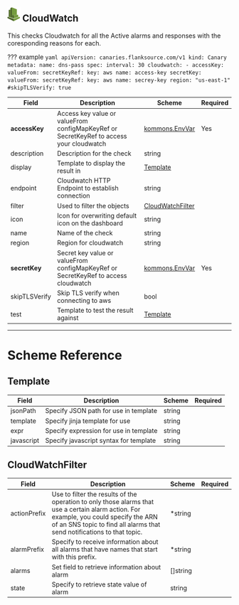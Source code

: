 ## <img src='https://raw.githubusercontent.com/flanksource/flanksource-ui/main/src/icons/cloudwatch.svg' style='height: 32px'/> CloudWatch

This checks Cloudwatch for all the Active alarms and responses with the coresponding reasons for each. 

??? example
     ```yaml
     apiVersion: canaries.flanksource.com/v1
     kind: Canary
     metadata:
       name: dns-pass
     spec:
       interval: 30
       cloudwatch:
         - accessKey:
             valueFrom:
               secretKeyRef:
                 key: aws
                 name: access-key
           secretKey:
             valueFrom:
               secretKeyRef:
                 key: aws
                 name: secrey-key
           region: "us-east-1"
           #skipTLSVerify: true
     ```

| Field | Description | Scheme | Required |
| ----- | ----------- | ------ | -------- |
| **accessKey** | Access key value or valueFrom configMapKeyRef or SecretKeyRef to access your cloudwatch | [kommons.EnvVar](https://pkg.go.dev/github.com/flanksource/kommons#EnvVar) | Yes |
| description | Description for the check | string |  |
| display | Template to display the result in | [Template](#template) |  |
| endpoint | Cloudwatch HTTP Endpoint to establish connection | string |  |
| filter | Used to filter the objects | [CloudWatchFilter](#cloudwatchfilter) |  |
| icon | Icon for overwriting default icon on the dashboard | string |  |
| name | Name of the check | string |  |
| region | Region for cloudwatch | string |  |
| **secretKey** | Secret key value or valueFrom configMapKeyRef or SecretKeyRef to access cloudwatch | [kommons.EnvVar](https://pkg.go.dev/github.com/flanksource/kommons#EnvVar) | Yes |
| skipTLSVerify | Skip TLS verify when connecting to aws | bool |  |
| test | Template to test the result against | [Template](#template) |  |

---
# Scheme Reference
## Template

| Field | Description | Scheme | Required |
| ----- | ----------- | ------ | -------- |
| jsonPath | Specify JSON path for use in template| string |  |
| template | Specify jinja template for use | string |  |
| expr | Specify expression for use in template  | string |  |
| javascript | Specify javascript syntax for template | string |  |


## CloudWatchFilter

| Field | Description | Scheme | Required |
| ----- | ----------- | ------ | -------- |
| actionPrefix | Use to filter the results of the operation to only those alarms that use a certain alarm action. For example, you could specify the ARN of an SNS topic to find all alarms that send notifications to that topic. | *string |  |
| alarmPrefix | Specify to receive information about all alarms that have names that start with this prefix. | *string |  |
| alarms | Set field to retrieve information about alarm | \[\]string |  |
| state | Specify to retrieve state value of alarm | string |  |

